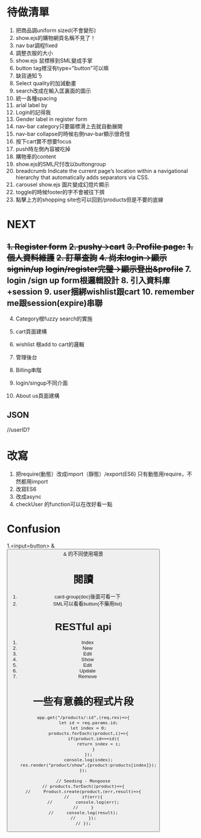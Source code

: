 # 待做清單
1. 把商品調uniform sized(不會變形)
2. show.ejs的購物網頁名稱不見了！
3. nav bar調程fixed
4. 調整衣服的大小
5. show.ejs 鼠標移到SML變成手掌
6. button tag裡沒有type="button"可以嘛
7. 缺貨通知ㄋ
8. Select quality的加減動畫
9. search改成在輸入匡裏面的圖示
10. 統一各種spacing
11. arial label by
12. Login的記得我
13. Gender label in register form
14. nav-bar category只要屬標滑上去就自動展開
15. nav-bar collapse的時候右側nav-bar顯示很奇怪
16. 按下cart實不想要focus
17. push時左側內容被吃掉
18. 購物車的content
19. show.ejs的SML尺忖改以buttongroup
20. breadcrumb
Indicate the current page’s location within a navigational hierarchy that automatically adds separators via CSS.
21. carousel
show.ejs 圖片變成幻燈片顯示
22. toggle的時候footer的字不會被往下擠
23. 點擊上方的shopping site也可以回到/products但是不要<a>的底線


# NEXT
~~1. Register form~~
~~2. pushy->cart~~
~~3. Profile page:~~
    ~~1. 個人資料維護~~
    ~~2. 訂單查詢~~
~~4. 尚未login->顯示signin/up~~
    ~~login/register完璧->顯示登出&profile~~
7. login /sign up form根邏輯設計
8. 引入資料庫+session
9. user捆綁wishlist跟cart
10. remember me跟session(expire)串聯
------------------------------------------
4. Category根fuzzy search的實施
5. cart頁面建構
6. wishlist 根add to cart的邏輯



8888. 管理後台
9999. Billing串階
9999. login/singup不同介面
10000. About us頁面建構


## JSON
//userID?


# 改寫
1. 把require(動態）改成import（靜態）/export(ES6)
只有動態用require，不然都用import
2. 改寫ES6
3. 改成async
4. checkUser 的function可以在改好看一點

# Confusion
1.<input=button>  & <button> & <a>的不同使用場景


# 閱讀
1. card-group(doc)後面可看一下
2. SML可以看看button(不藥用list)



# RESTful api
 1. Index
 2. New
 3. Edit
 4. Show
 5. Edit
 6. Update
 7. Remove



# 一些有意義的程式片段
```
app.get("/products/:id",(req,res)=>{
    let id = req.params.id;
    let index = 0;
    products.forEach((product,i)=>{
        if(product.id===id){
            return index = i;
        }
    });
    console.log(index);
    res.render("product/show",{product:products[index]});
});
```

```
// Seeding - Mongoose
// products.forEach((product)=>{
//     Product.create(product,(err,result)=>{
//     if(err){
//         console.log(err);
//     }
//     console.log(result);
//     });
// });
```